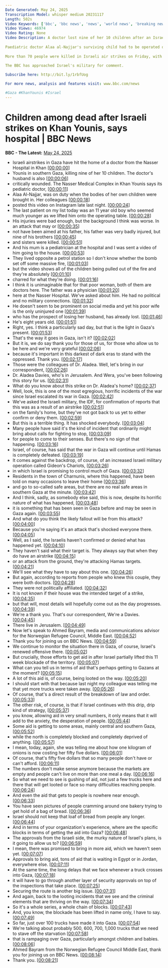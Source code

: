 ```yaml
---
Date Generated: May 24, 2025
Transcription Model: whisper medium 20231117
Length: 502s
Video Keywords: ['bbc', 'bbc news', 'news', 'world news', 'breaking news', 'us news', 'world', 'america', 'usa', 'usa news', 'india news']
Video Views: 46974
Video Rating: None
Video Description: A doctor lost nine of her 10 children after an Israeli strike on Khan Younis, the hospital where she works has said.
 
Paediatric doctor Alaa al-Najjar's surviving child had to be operated on, along with her husband, Hamdi, who had just returned home after dropping Alaa off at work at the Nasser hospital.
 
More than 70 people were killed in Israeli air strikes on Friday, with at least another six killed so far on Saturday, the Hamas-run civil defence agency told AFP.
 
The BBC has approached Israel's military for comment.

Subscribe here: http://bit.ly/1rbfUog

For more news, analysis and features visit: www.bbc.com/news

#Gaza #KhanYounis #Israel
---
```


# Children among dead after Israeli strikes on Khan Younis, says hospital | BBC News
**BBC - The Latest:** [May 24, 2025](https://www.youtube.com/watch?v=cqnq9NH22jQ)
*  Israeli airstrikes in Gaza have hit the home of a doctor from the Nasser Hospital in Khan [[00:00:00](https://www.youtube.com/watch?v=cqnq9NH22jQ&t=0.0s)]
*  Younis in southern Gaza, killing nine of her 10 children. The doctor's husband is also [[00:00:06](https://www.youtube.com/watch?v=cqnq9NH22jQ&t=6.1000000000000005s)]
*  critically wounded. The Nasser Medical Complex in Khan Younis says its pediatric doctor, [[00:00:11](https://www.youtube.com/watch?v=cqnq9NH22jQ&t=11.700000000000001s)]
*  Alaa Al-Najjar, was on duty when the bodies of her own children were brought in. Her colleagues [[00:00:18](https://www.youtube.com/watch?v=cqnq9NH22jQ&t=18.32s)]
*  posted this video on Instagram late last night. [[00:00:24](https://www.youtube.com/watch?v=cqnq9NH22jQ&t=24.2s)]
*  The last patient on my list today was an 11 year old boy who seemed much younger as we lifted him onto the operating table. [[00:00:28](https://www.youtube.com/watch?v=cqnq9NH22jQ&t=28.3s)]
*  His injuries were bad enough, but the background I think was worse. In an attack that may or [[00:00:35](https://www.youtube.com/watch?v=cqnq9NH22jQ&t=35.3s)]
*  not have been aimed at his father, his father was very badly injured, but nine of his brothers [[00:00:45](https://www.youtube.com/watch?v=cqnq9NH22jQ&t=45.0s)]
*  and sisters were killed. [[00:00:51](https://www.youtube.com/watch?v=cqnq9NH22jQ&t=51.46s)]
*  And his mum is a pediatrician at the hospital and I was sent a video of him going to the house. [[00:00:53](https://www.youtube.com/watch?v=cqnq9NH22jQ&t=53.62s)]
*  They lived opposite a petrol station so I don't know whether the bomb set off some massive fire, [[00:01:03](https://www.youtube.com/watch?v=cqnq9NH22jQ&t=63.620000000000005s)]
*  but the video shows all of the children being pulled out of the fire and they're absolutely [[00:01:10](https://www.youtube.com/watch?v=cqnq9NH22jQ&t=70.62s)]
*  charred for what they're doing. [[00:01:16](https://www.youtube.com/watch?v=cqnq9NH22jQ&t=76.62s)]
*  I think it is unimaginable that for that poor woman, both of them are doctors here. The father was a physician [[00:01:20](https://www.youtube.com/watch?v=cqnq9NH22jQ&t=80.78s)]
*  here at the Nasser Hospital. We've asked about him. He had no political and no military connections. [[00:01:32](https://www.youtube.com/watch?v=cqnq9NH22jQ&t=92.78s)]
*  He doesn't seem to be prominent on social media and yet his poor wife is the only uninjured one [[00:01:39](https://www.youtube.com/watch?v=cqnq9NH22jQ&t=99.78s)]
*  who has the prospect of losing her husband, has already lost. [[00:01:46](https://www.youtube.com/watch?v=cqnq9NH22jQ&t=106.94s)]
*  He's eight years old. [[00:01:51](https://www.youtube.com/watch?v=cqnq9NH22jQ&t=111.94s)]
*  Right, yes. I think a particularly sad day, but that is the light in Gaza's present. [[00:01:53](https://www.youtube.com/watch?v=cqnq9NH22jQ&t=113.94s)]
*  That's the way it goes in Gaza, isn't it? [[00:02:02](https://www.youtube.com/watch?v=cqnq9NH22jQ&t=122.94s)]
*  But it is, we do say thank you for those of us, for those who allow us to be here and we're very grateful [[00:02:06](https://www.youtube.com/watch?v=cqnq9NH22jQ&t=126.1s)]
*  because it's important in this darkest of dark eras to stand with the oppressed. Thank you. [[00:02:17](https://www.youtube.com/watch?v=cqnq9NH22jQ&t=137.1s)]
*  Those were the colleagues of Dr. Aladea. Well, let's bring in our correspondent, [[00:02:26](https://www.youtube.com/watch?v=cqnq9NH22jQ&t=146.1s)]
*  Dr. Aladea Davies, who's in Jerusalem. And Wera, you've been following this story for us. [[00:02:31](https://www.youtube.com/watch?v=cqnq9NH22jQ&t=151.26s)]
*  What do you know about this strike on Dr. Aladea's home? [[00:02:37](https://www.youtube.com/watch?v=cqnq9NH22jQ&t=157.26s)]
*  Well, look, this is one of the most egregious, horrific incidents of the war since Israel escalated its war in Gaza. [[00:02:42](https://www.youtube.com/watch?v=cqnq9NH22jQ&t=162.26s)]
*  We've asked the Israeli military, the IDF, for confirmation of reports that this was as a result of an airstrike [[00:02:51](https://www.youtube.com/watch?v=cqnq9NH22jQ&t=171.26s)]
*  on the family's home, but they've not got back to us yet to either confirm or deny them. [[00:02:59](https://www.youtube.com/watch?v=cqnq9NH22jQ&t=179.42s)]
*  But this is a terrible thing. It has shocked everybody. [[00:03:04](https://www.youtube.com/watch?v=cqnq9NH22jQ&t=184.42s)]
*  Many people have said it's the kind of incident that ordinarily might bring about calls for fighting to stop, [[00:03:09](https://www.youtube.com/watch?v=cqnq9NH22jQ&t=189.42s)]
*  for people to come to their senses. But there's no sign of that happening. [[00:03:16](https://www.youtube.com/watch?v=cqnq9NH22jQ&t=196.42s)]
*  Israel, of course, has said that the war in Gaza will continue until Hamas is completely defeated. [[00:03:19](https://www.youtube.com/watch?v=cqnq9NH22jQ&t=199.42s)]
*  It comes against the backdrop, of course, of an increased Israeli military operation called Gideon's Chariots, [[00:03:26](https://www.youtube.com/watch?v=cqnq9NH22jQ&t=206.57999999999998s)]
*  in which Israel is promising to control much of Gaza. [[00:03:32](https://www.youtube.com/watch?v=cqnq9NH22jQ&t=212.57999999999998s)]
*  Residents in the town of Charnunis, where this happened, have been told on many occasions to leave their home [[00:03:36](https://www.youtube.com/watch?v=cqnq9NH22jQ&t=216.57999999999998s)]
*  and go to so-called safe areas, but there are no real safe areas in southern Gaza at the minute. [[00:03:42](https://www.youtube.com/watch?v=cqnq9NH22jQ&t=222.57999999999998s)]
*  And I think, sadly, as somebody else said, this is now, despite its horrific nature of what has happened, [[00:03:48](https://www.youtube.com/watch?v=cqnq9NH22jQ&t=228.57999999999998s)]
*  it is something that has been seen in Gaza before and may be seen in Gaza again. [[00:03:55](https://www.youtube.com/watch?v=cqnq9NH22jQ&t=235.74s)]
*  And what do you think the likely fallout will be from this attack? [[00:04:00](https://www.youtube.com/watch?v=cqnq9NH22jQ&t=240.74s)]
*  Because you're saying it's an attack that's shocked everyone there. [[00:04:05](https://www.youtube.com/watch?v=cqnq9NH22jQ&t=245.74s)]
*  Well, as I said, the Israelis haven't confirmed or denied what has happened yet. [[00:04:10](https://www.youtube.com/watch?v=cqnq9NH22jQ&t=250.74s)]
*  They haven't said what their target is. They always say that when they do have an airstrike [[00:04:15](https://www.youtube.com/watch?v=cqnq9NH22jQ&t=255.74s)]
*  or an attack from the ground, they're attacking Hamas targets. [[00:04:21](https://www.youtube.com/watch?v=cqnq9NH22jQ&t=261.90000000000003s)]
*  We'll see what they have to say about this one. [[00:04:26](https://www.youtube.com/watch?v=cqnq9NH22jQ&t=266.90000000000003s)]
*  But again, according to reports from people who knew this couple, they were both doctors. [[00:04:28](https://www.youtube.com/watch?v=cqnq9NH22jQ&t=268.90000000000003s)]
*  They were not politically affiliated. [[00:04:32](https://www.youtube.com/watch?v=cqnq9NH22jQ&t=272.90000000000003s)]
*  It is not known if their house was the intended target of a strike, [[00:04:35](https://www.youtube.com/watch?v=cqnq9NH22jQ&t=275.90000000000003s)]
*  but that will, most details will hopefully come out as the day progresses. [[00:04:39](https://www.youtube.com/watch?v=cqnq9NH22jQ&t=279.90000000000003s)]
*  We're a thank you. That's our correspondent, We're a Davies. [[00:04:45](https://www.youtube.com/watch?v=cqnq9NH22jQ&t=285.90000000000003s)]
*  There live in Jerusalem. [[00:04:49](https://www.youtube.com/watch?v=cqnq9NH22jQ&t=289.06s)]
*  Now let's speak to Ahmed Bayram, media and communications advisor for the Norwegian Refugee Council, Middle East. [[00:04:52](https://www.youtube.com/watch?v=cqnq9NH22jQ&t=292.06s)]
*  Thank you for joining us on BBC News. [[00:04:59](https://www.youtube.com/watch?v=cqnq9NH22jQ&t=299.06s)]
*  We continue to monitor the situation there in Gaza, of course, Israel's renewed offensive there. [[00:05:02](https://www.youtube.com/watch?v=cqnq9NH22jQ&t=302.06s)]
*  But crucially, those efforts to get aid in after Israel partially lifted this 11 week blockade of the territory. [[00:05:07](https://www.youtube.com/watch?v=cqnq9NH22jQ&t=307.06s)]
*  What can you tell us in terms of aid that's perhaps getting to Gazans at the moment? [[00:05:15](https://www.youtube.com/watch?v=cqnq9NH22jQ&t=315.22s)]
*  A lot of this aid is, of course, being looted on the way. [[00:05:20](https://www.youtube.com/watch?v=cqnq9NH22jQ&t=320.22s)]
*  I should start with that because last night my colleague was telling me that yet more trucks were taken away. [[00:05:26](https://www.youtube.com/watch?v=cqnq9NH22jQ&t=326.22s)]
*  Of course, that's a direct result of the breakdown of law and order. [[00:05:33](https://www.youtube.com/watch?v=cqnq9NH22jQ&t=333.22s)]
*  The other risk, of course, is that if Israel continues with this drip, drip kind of strategy, [[00:05:37](https://www.youtube.com/watch?v=cqnq9NH22jQ&t=337.22s)]
*  you know, allowing aid in very small numbers, it only means that it will add to the anxiety, the desperation of people. [[00:05:44](https://www.youtube.com/watch?v=cqnq9NH22jQ&t=344.38000000000005s)]
*  Some aid is getting to some areas, mainly central and southern Gaza, [[00:05:52](https://www.youtube.com/watch?v=cqnq9NH22jQ&t=352.38000000000005s)]
*  while the north is completely blocked and completely deprived of anything. [[00:05:57](https://www.youtube.com/watch?v=cqnq9NH22jQ&t=357.38000000000005s)]
*  I mean, today, again, she was telling me about how one kilogram of onions is now costing her fifty five dollars. [[00:06:01](https://www.youtube.com/watch?v=cqnq9NH22jQ&t=361.38000000000005s)]
*  Of course, that's fifty five dollars that so many people don't have or can't afford. [[00:06:11](https://www.youtube.com/watch?v=cqnq9NH22jQ&t=371.54s)]
*  The numbers don't make sense anymore because the markets are empty and people can't live on more than one meal a day. [[00:06:16](https://www.youtube.com/watch?v=cqnq9NH22jQ&t=376.54s)]
*  So what we need to see is gushing of aid, not just a few trucks here and there that will get looted or face so many difficulties reaching people. [[00:06:24](https://www.youtube.com/watch?v=cqnq9NH22jQ&t=384.54s)]
*  And even the aid that gets to people is nowhere near enough. [[00:06:33](https://www.youtube.com/watch?v=cqnq9NH22jQ&t=393.54s)]
*  You have seen pictures of people cramming around one bakery trying to get hold of a bag of bread. [[00:06:36](https://www.youtube.com/watch?v=cqnq9NH22jQ&t=396.70000000000005s)]
*  Israel should not keep that loaf of bread from people any longer. [[00:06:44](https://www.youtube.com/watch?v=cqnq9NH22jQ&t=404.70000000000005s)]
*  And in terms of your organization's experience, where are the specific blocks in terms of getting the aid into Gaza? [[00:06:48](https://www.youtube.com/watch?v=cqnq9NH22jQ&t=408.70000000000005s)]
*  The approvals from the Israeli side, the murky nature of Israel's plans, is it going to allow us to? [[00:06:59](https://www.youtube.com/watch?v=cqnq9NH22jQ&t=419.86s)]
*  I mean, there was promised to bring in more aid, which we haven't seen yet. [[00:07:07](https://www.youtube.com/watch?v=cqnq9NH22jQ&t=427.86s)]
*  Approvals to bring aid, tons of aid that is waiting in Egypt or in Jordan, everywhere else. [[00:07:11](https://www.youtube.com/watch?v=cqnq9NH22jQ&t=431.86s)]
*  At the same time, the long delays that we face whenever a truck crosses into Gaza, [[00:07:18](https://www.youtube.com/watch?v=cqnq9NH22jQ&t=438.86s)]
*  it will have to go through another layer of security approvals on top of the inspections that take place. [[00:07:25](https://www.youtube.com/watch?v=cqnq9NH22jQ&t=445.02000000000004s)]
*  Securing the route is another big issue. [[00:07:31](https://www.youtube.com/watch?v=cqnq9NH22jQ&t=451.02000000000004s)]
*  And again, back to the looting incidents that we see and the criminal elements that are thriving on the way. [[00:07:34](https://www.youtube.com/watch?v=cqnq9NH22jQ&t=454.02000000000004s)]
*  So it's a whole series, a whole chain of blocks. [[00:07:43](https://www.youtube.com/watch?v=cqnq9NH22jQ&t=463.02000000000004s)]
*  And, you know, the blockade has been lifted in name only, I have to say. [[00:07:49](https://www.youtube.com/watch?v=cqnq9NH22jQ&t=469.02000000000004s)]
*  So far, just over 100 trucks have made it into Gaza. [[00:07:54](https://www.youtube.com/watch?v=cqnq9NH22jQ&t=474.18s)]
*  We're talking about probably 500, 600, 700, 1,000 trucks that we need to stave off the starvation [[00:07:58](https://www.youtube.com/watch?v=cqnq9NH22jQ&t=478.18s)]
*  that is rampaging over Gaza, particularly amongst children and babies. [[00:08:06](https://www.youtube.com/watch?v=cqnq9NH22jQ&t=486.18s)]
*  Ahmed Bayram from the Norwegian Refugee Council Middle East, thank you for joining us on BBC News. [[00:08:14](https://www.youtube.com/watch?v=cqnq9NH22jQ&t=494.18s)]
*  Thank you. [[00:08:21](https://www.youtube.com/watch?v=cqnq9NH22jQ&t=501.18s)]
